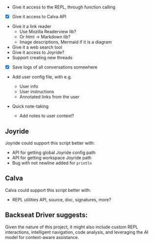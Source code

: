 * Give it access to the REPL, through function calling
* [x] Give it access to Calva API
* Give it a link reader
  * Use Mozilla Readerview lib?
  * Or html -> Markdown lib?
  * Image descriptions, Mermaid if it is a diagram
* Give it a web search tool
* Give it access to Joyride?
* Support creating new threads
* [x] Save logs of all conversations somewhere
* Add user config file, with e.g.
  * User info
  * User instructions
  * Annotated links from the user

* Quick note-taking
  * Add notes to user context?

## Joyride

Joyride could support this script better with:

* API for getting global Joyride config path
* API for getting workspace Joyride path
* Bug with not newline added for `println`

## Calva

Calva could support this script better with:

* REPL utilities API, source, doc, signatures, more?


## Backseat Driver suggests:

Given the nature of this project, it might also include custom REPL interactions, intelligent navigation, code analysis, and leveraging the AI model for context-aware assistance.